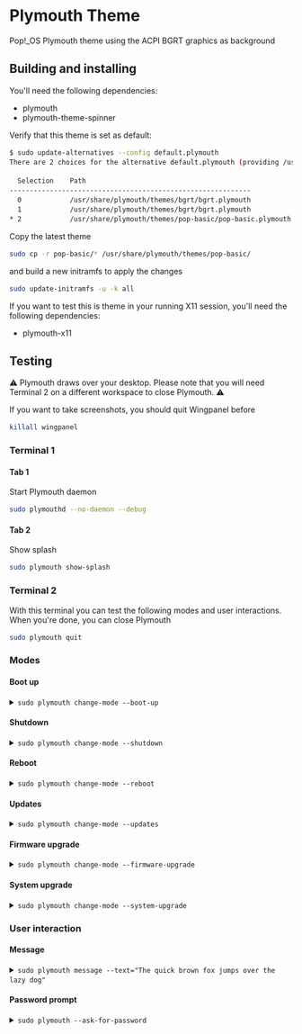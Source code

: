# Plymouth Theme

Pop!_OS Plymouth theme using the ACPI BGRT graphics as background

## Building and installing

You'll need the following dependencies:
* plymouth
* plymouth-theme-spinner

Verify that this theme is set as default:

```bash
$ sudo update-alternatives --config default.plymouth
There are 2 choices for the alternative default.plymouth (providing /usr/share/plymouth/themes/default.plymouth).

  Selection    Path                                                       Priority   Status
------------------------------------------------------------
  0            /usr/share/plymouth/themes/bgrt/bgrt.plymouth               110       auto mode
  1            /usr/share/plymouth/themes/bgrt/bgrt.plymouth               110       manual mode
* 2            /usr/share/plymouth/themes/pop-basic/pop-basic.plymouth   100       manual mode
```

Copy the latest theme

```bash
sudo cp -r pop-basic/* /usr/share/plymouth/themes/pop-basic/
```

and build a new initramfs to apply the changes

```bash
sudo update-initramfs -u -k all
```

If you want to test this is theme in your running X11 session, you'll need the following dependencies:
* plymouth-x11

## Testing

⚠️ Plymouth draws over your desktop. Please note that you will need Terminal 2 on a different workspace to close Plymouth. ⚠️

If you want to take screenshots, you should quit Wingpanel before

```bash
killall wingpanel
```

### Terminal 1

#### Tab 1

Start Plymouth daemon

```bash
sudo plymouthd --no-daemon --debug
```

#### Tab 2

Show splash

```bash
sudo plymouth show-splash
```

### Terminal 2

With this terminal you can test the following modes and user interactions.
When you're done, you can close Plymouth

```bash
sudo plymouth quit
```

### Modes

#### Boot up

<details><summary><code>sudo plymouth change-mode --boot-up</code></summary>

![Boot up](data/screenshots/boot-up.png "Boot up")

</details>

#### Shutdown

<details><summary><code>sudo plymouth change-mode --shutdown</code></summary>

![Shutdown](data/screenshots/shutdown.png "Shutdown")

</details>

#### Reboot

<details><summary><code>sudo plymouth change-mode --reboot</code></summary>

![Reboot](data/screenshots/reboot.png "Reboot")

</details>

#### Updates

<details><summary><code>sudo plymouth change-mode --updates</code></summary>

![Updates](data/screenshots/updates.png "Updates")

</details>

#### Firmware upgrade

<details><summary><code>sudo plymouth change-mode --firmware-upgrade</code></summary>

![Firmware upgrade](data/screenshots/firmware-upgrade.png "Firmware upgrade")

</details>

#### System upgrade

<details><summary><code>sudo plymouth change-mode --system-upgrade</code></summary>

![System upgrade](data/screenshots/system-upgrade.png "System upgrade")

</details>

### User interaction

#### Message

<details><summary><code>sudo plymouth message --text="The quick brown fox jumps over the lazy dog"</code></summary>

![Message](data/screenshots/message.png "Message")

</details>

#### Password prompt

<details><summary><code>sudo plymouth --ask-for-password</code></summary>

![Password prompt](data/screenshots/password-prompt.png "Password prompt")

</details>
